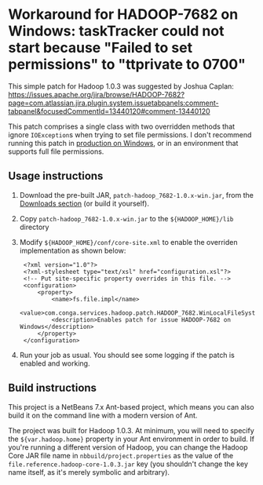 # Workaround for HADOOP-7682 on Windows: taskTracker could not start because "Failed to set permissions" to "ttprivate to 0700" 

This simple patch for Hadoop 1.0.3 was suggested by Joshua Caplan:
https://issues.apache.org/jira/browse/HADOOP-7682?page=com.atlassian.jira.plugin.system.issuetabpanels:comment-tabpanel&focusedCommentId=13440120#comment-13440120

This patch comprises a single class with two overridden methods that ignore `IOException`s when trying to set file permissions. I don't recommend running this patch in [production on Windows](http://en.wikisource.org/wiki/User:Fkorning/Code/Hadoop-on-Cygwin), or in an environment that supports full file permissions.


## Usage instructions

1. Download the pre-built JAR, `patch-hadoop_7682-1.0.x-win.jar`, from the [Downloads section](https://github.com/congainc/patch-hadoop_7682-1.0.x-win/downloads) (or build it yourself).
2. Copy `patch-hadoop_7682-1.0.x-win.jar` to the `${HADOOP_HOME}/lib` directory
3. Modify `${HADOOP_HOME}/conf/core-site.xml` to enable the overriden implementation as shown below:

        <?xml version="1.0"?>
        <?xml-stylesheet type="text/xsl" href="configuration.xsl"?>
        <!-- Put site-specific property overrides in this file. -->
        <configuration>
        	<property>
        		<name>fs.file.impl</name>
        		<value>com.conga.services.hadoop.patch.HADOOP_7682.WinLocalFileSystem</value>
        		<description>Enables patch for issue HADOOP-7682 on Windows</description>
        	</property>
        </configuration>

4. Run your job as usual. You should see some logging if the patch is enabled and working.

## Build instructions

This project is a NetBeans 7.x Ant-based project, which means you can also build it on the command line with a modern version of Ant.

The project was built for Hadoop 1.0.3. At minimum, you will need to specify the `${var.hadoop.home}` property in your Ant environment in order to build. If you're running a different version of Hadoop, you can change the Hadoop Core JAR file name in `nbbuild/project.properties` as the value of the `file.reference.hadoop-core-1.0.3.jar` key (you shouldn't change the key name itself, as it's merely symbolic and arbitrary).

